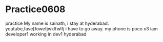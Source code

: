 # Practice0608
practice
My name is sainath,
i stay at hyderabad.
youtube,fave[fowefjwklfwlfj
i have to go away.
my phone is poco x3
iam developer1
working in dev1 hyderabad

